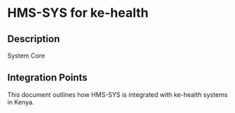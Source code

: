 # HMS-SYS for ke-health

## Description

System Core

## Integration Points

This document outlines how HMS-SYS is integrated with ke-health systems in Kenya.

